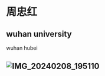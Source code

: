 # 周忠红

## wuhan university

wuhan hubei

## ![IMG_20240208_195110](https://github.com/user-attachments/assets/14be21dd-b3e0-4acd-b052-c2fbda0ba99e)
